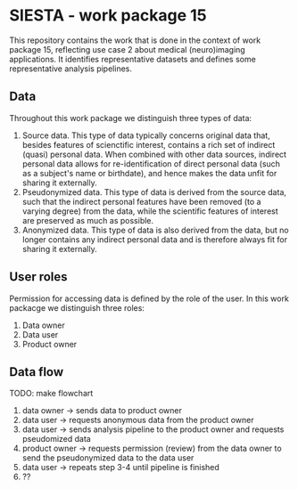 # SIESTA - work package 15

This repository contains the work that is done in the context of work package 15, reflecting use case 2 about medical (neuro)imaging applications. It identifies representative datasets and defines some representative analysis pipelines.

## Data

Throughout this work package we distinguish three types of data:

1. Source data. This type of data typically concerns original data that, besides features of scienctific interest, contains a rich set of indirect (quasi) personal data. When combined with other data sources, indirect personal data allows for re-identification of direct personal data (such as a subject's name or birthdate), and hence makes the data unfit for sharing it externally.
2. Pseudonymized data. This type of data is derived from the source data, such that the indirect personal features have been removed (to a varying degree) from the data, while the scientific features of interest are preserved as much as possible. 
3. Anonymized data. This type of data is also derived from the data, but no longer contains any indirect personal data and is therefore always fit for sharing it externally.

## User roles

Permission for accessing data is defined by the role of the user. In this work packacge we distinguish three roles:

1. Data owner
2. Data user
3. Product owner

## Data flow

TODO: make flowchart

1. data owner -> sends data to product owner
2. data user -> requests anonymous data from the product owner
3. data user -> sends analysis pipeline to the product owner and requests pseudomized data
4. product owner -> requests permission (review) from the data owner to send the pseudonymized data to the data user
5. data user -> repeats step 3-4 until pipeline is finished
6. ??
